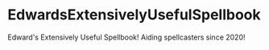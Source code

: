 # EdwardsExtensivelyUsefulSpellbook
Edward's Extensively Useful Spellbook! Aiding spellcasters since 2020!
